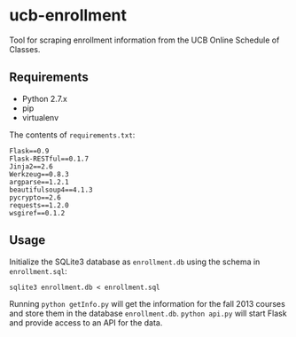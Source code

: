 ucb-enrollment
==============

Tool for scraping enrollment information from the UCB Online Schedule of Classes.

## Requirements

* Python 2.7.x
* pip
* virtualenv

The contents of `requirements.txt`:

    Flask==0.9
    Flask-RESTful==0.1.7
    Jinja2==2.6
    Werkzeug==0.8.3
    argparse==1.2.1
    beautifulsoup4==4.1.3
    pycrypto==2.6
    requests==1.2.0
    wsgiref==0.1.2

## Usage

Initialize the SQLite3 database as `enrollment.db` using the schema in
`enrollment.sql`:

    sqlite3 enrollment.db < enrollment.sql

Running `python getInfo.py` will get the information for the fall 2013 courses
and store them in the database `enrollment.db`. `python api.py` will start
Flask and provide access to an API for the data.